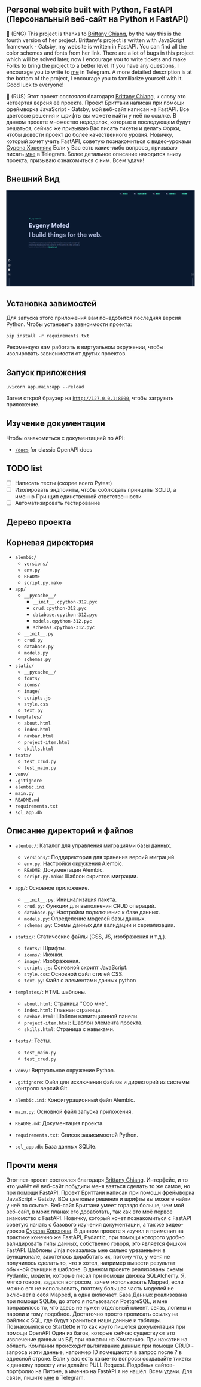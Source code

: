 ## Personal website built with Python, FastAPI (Персональный веб-сайт на Python и FastAPI)

🚨 (ENG) This project is thanks to [Brittany Chiang](https://github.com/bchiang7/v4), by the way this is the fourth version of her project. Brittany's project is written with JavaScript framework - Gatsby, my website is written in FastAPI. You can find all the color schemes and fonts from her link. There are a lot of bugs in this project which will be solved later, now I encourage you to write tickets and make Forks to bring the project to a better level.
If you have any questions, I encourage you to write to [me](https://t.me/heavenyoung) in Telegram.
A more detailed description is at the bottom of the project, I encourage you to familiarize yourself with it. Good luck to everyone!

🚨 (RUS) Этот проект состоялся благодаря [Brittany Chiang](https://github.com/bchiang7/v4), к слову это четвертая версия её проекта. Проект Бриттани написан при помощи фреймворка JavaScript - Gatsby, мой веб-сайт написан на FastAPI. Вcе цветовые решения и шрифты вы можете найти у неё по ссылке. В данном проекте множество недоделок, которые в последующем будут решаться, сейчас же призываю Вас писать тикеты и делать Форки, чтобы довести проект до более качественного уровня.
Новичку, который хочет учить FastAPI, советую познакомиться с видео-уроками [Сурена Хореняна](https://www.youtube.com/watch?v=z4pbneT6SLw&list=PLYnH8mpFQ4akzzS1D9IHkMuXacb-bD4Cl&index=1)
Если у Вас есть какие-либо вопросы, призываю писать [мне](https://t.me/heavenyoung) в Telegram.
Более детальное описание находится внизу проекта, призываю ознакомиться с ним. Всем удачи!

## Внешний Вид
<picture>
  <img alt="Главное меню" src="/screens/1.png">
</picture>

## Установка завимостей

Для запуска этого приложения вам понадобится последняя версия Python.
Чтобы установить зависимости проекта:

```
pip install -r requirements.txt
```
Рекомендую вам работать в виртуальном окружении, чтобы изолировать зависимости от других проектов.

## Запуск приложения

```
uvicorn app.main:app --reload
```

Затем открой браузер на [`http://127.0.0.1:8000`](http://127.0.0.1:8000), чтобы загрузить приложение.

## Изучение документации

Чтобы ознакомиться с документацией по API:

* [`/docs`](http://127.0.0.1:8000/docs) for classic OpenAPI docs


## TODO list

- [ ] Написать тесты (скорее всего Pytest)
- [ ] Изолировать эндпоинты, чтобы соблюдать принципы SOLID, а именно Принцип единственной ответственности
- [ ] Автоматизировать тестирование

## Дерево проекта

## Корневая директория
- `alembic/`
  - `versions/`
  - `env.py`
  - `README`
  - `script.py.mako`
- `app/`
  - `__pycache__/`
    - `__init__.cpython-312.pyc`
    - `crud.cpython-312.pyc`
    - `database.cpython-312.pyc`
    - `models.cpython-312.pyc`
    - `schemas.cpython-312.pyc`
  - `__init__.py`
  - `crud.py`
  - `database.py`
  - `models.py`
  - `schemas.py`
- `static/`
  - `__pycache__/`
  - `fonts/`
  - `icons/`
  - `image/`
  - `scripts.js`
  - `style.css`
  - `text.py`
- `templates/`
  - `about.html`
  - `index.html`
  - `navbar.html`
  - `project-item.html`
  - `skills.html`
- `tests/`
  - `test_crud.py`
  - `test_main.py`
- `venv/`
- `.gitignore`
- `alembic.ini`
- `main.py`
- `README.md`
- `requirements.txt`
- `sql_app.db`

## Описание директорий и файлов

- `alembic/`: Каталог для управления миграциями базы данных.
  - `versions/`: Поддиректория для хранения версий миграций.
  - `env.py`: Настройки окружения Alembic.
  - `README`: Документация Alembic.
  - `script.py.mako`: Шаблон скриптов миграции.

- `app/`: Основное приложение.
  - `__init__.py`: Инициализация пакета.
  - `crud.py`: Функции для выполнения CRUD операций.
  - `database.py`: Настройки подключения к базе данных.
  - `models.py`: Определение моделей базы данных.
  - `schemas.py`: Схемы данных для валидации и сериализации.

- `static/`: Статические файлы (CSS, JS, изображения и т.д.).
  - `fonts/`: Шрифты.
  - `icons/`: Иконки.
  - `image/`: Изображения.
  - `scripts.js`: Основной скрипт JavaScript.
  - `style.css`: Основной файл стилей CSS.
  - `text.py`: Файл с элементами данных python

- `templates/`: HTML шаблоны.
  - `about.html`: Страница "Обо мне".
  - `index.html`: Главная страница.
  - `navbar.html`: Шаблон навигационной панели.
  - `project-item.html`: Шаблон элемента проекта.
  - `skills.html`: Страница с навыками.

- `tests/`: Тесты.
  - `test_main.py` 
  - `test_crud.py`

- `venv/`: Виртуальное окружение Python.

- `.gitignore`: Файл для исключения файлов и директорий из системы контроля версий Git.

- `alembic.ini`: Конфигурационный файл Alembic.

- `main.py`: Основной файл запуска приложения.

- `README.md`: Документация проекта.

- `requirements.txt`: Список зависимостей Python.

- `sql_app.db`: База данных SQLite.

## Прочти меня

Этот пет-проект состоялся благодаря [Brittany Chiang](https://github.com/bchiang7/v4). Интерфейс, и то что умёёт её веб-сайт побудили меня взяться сделать то же самое, но при помощи FastAPI. Проект Бриттани написан при помощи фреймворка JavaScript - Gatsby. ВСе цветовые решения и шрифты вы можете найти у неё по ссылке. Веб-сайт Бриттани умеет гораздо больше, чем мой веб-сайт, в моих планах его доработать, так как это моё первое знакомство с FastAPI. Новичку, который хочет познакомиться с FastAPI советую начать с базового изучения документации, а так же видео-уроков [Сурена Хореняна](https://www.youtube.com/watch?v=z4pbneT6SLw&list=PLYnH8mpFQ4akzzS1D9IHkMuXacb-bD4Cl&index=1). 
В данном проекте я изучил и применил на практике конечно же FastAPI, Pydantic, при помощи которого удобно валидировать типы данных, собственно говоря, это является фишкой FastAPI. Шаблоны Jinja показались мне сильно урезанными в функционале, захотелось доработать их, потому что, у меня не получилось сделать то, что я хотел, например вывести результат обычной функции в шаблоне. В данном проекте реализованы схемы Pydantic, модели, которые писал при помощи движка SQLAlchemy. Я, мягко говоря, задался вопросом, зачем использовать Mapped, если можно его не использовать, поэтому большая часть моделей не включает в себя Mapped, а одна включает. База Данных реализована при помощи SQLite, до этого я пользовался PostgreSQL, и мне понравилось то, что здесь не нужен отдельный клиент, связь, логины и пароли и тому подобное. Достаточно просто прописать ссылку на файлик с SQL, где будут храниться наши данные и таблицы. Познакомился со Startlette и то как круто пишется документация при помощи OpenAPI
Один из багов, которые сейчас существуют это извлечение данных из БД при нажатии на Компанию. При нажатии на область Компании происходит вытягивание данных при помощи CRUD - запроса и эти данные, например ID помещаются в запрос после ? в адресной строке. Если у вас есть какие-то вопросы создавайте тикеты к данному проекту или делайте PULL Request. Подобных сайтов-портфолио на Питоне, а именно на FastAPI я не нашёл. Всем удачи. Для связи, пишите [мне](https://t.me/heavenyoung) в Telegram.